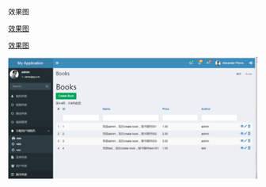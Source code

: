 效果图

 [效果图](./effect_picture.png"效果图")

 [效果图](https://raw.githubusercontent.com/zhaodafei/Yii2/master/help/effect_picture.png"效果图")



![](https://raw.githubusercontent.com/zhaodafei/Yii2/master/help/effect_picture.png)